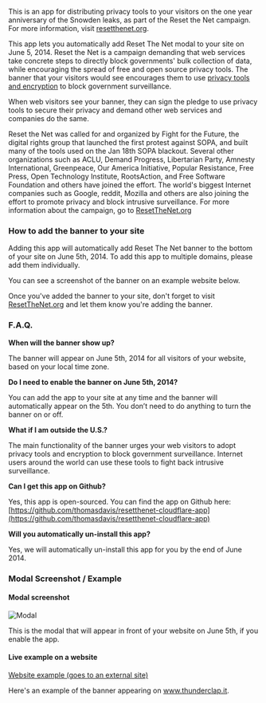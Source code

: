This is an app for distributing privacy tools to your visitors on the one year anniversary of the Snowden leaks, as part of the Reset the Net campaign. For more information, visit [resetthenet.org](https://resetthenet.org).

This app lets you automatically add Reset The Net modal to your site on June 5, 2014. Reset the Net is a campaign demanding that web services take concrete steps to directly block governments' bulk collection of data, while encouraging the spread of free and open source privacy tools. The banner that your visitors would see encourages them to use [privacy tools and encryption](https://pack.resetthenet.org) to block government surveillance.

When web visitors see your banner, they can sign the pledge to use privacy tools to secure their privacy and demand other web services and companies do the same. 

Reset the Net was called for and organized by Fight for the Future, the digital rights group that launched the first protest against SOPA, and built many of the tools used on the Jan 18th SOPA blackout. Several other organizations such as ACLU, Demand Progress, Libertarian Party, Amnesty International, Greenpeace, Our America Initiative, Popular Resistance, Free Press, Open Technology Institute, RootsAction, and Free Software Foundation and others have joined the effort. The world's biggest Internet companies such as Google, reddit, Mozilla and others are also joining the effort to promote privacy and block intrusive surveillance. For more information about the campaign, go to [ResetTheNet.org](https://www.resetthenet.org/)

### How to add the banner to your site

Adding this app will automatically add Reset The Net banner to the bottom of your site on June 5th, 2014. To add this app to multiple domains, please add them individually.

You can see a screenshot of the banner on an example website below.

Once you've added the banner to your site, don't forget to visit [ResetTheNet.org](https://www.resetthenet.org/) and let them know you're adding the banner.


### F.A.Q.

**When will the banner show up?**

The banner will appear on June 5th, 2014 for all visitors of your website, based on your local time zone.


**Do I need to enable the banner on June 5th, 2014?**

You can add the app to your site at any time and the banner will automatically appear on the 5th.  You don’t need to do anything to turn the banner on or off.


**What if I am outside the U.S.?**

The main functionality of the banner urges your web visitors to adopt privacy tools and encryption to block government surveillance. Internet users around the world can use these tools to fight back intrusive surveillance.


**Can I get this app on Github?**

Yes, this app is open-sourced.  You can find the app on Github here: [https://github.com/thomasdavis/resetthenet-cloudflare-app](https://github.com/thomasdavis/resetthenet-cloudflare-app)


**Will you automatically un-install this app?**

Yes, we will automatically un-install this app for you by the end of June 2014.


### Modal Screenshot / Example

#### Modal screenshot

![Modal](/images/apps/resetthenet-cloudflare-app/public/images/modal.png "Modal")

This is the modal that will appear in front of your website on June 5th, if you enable the app.

#### Live example on a website

[Website example (goes to an external site)](https://www.thunderclap.it/#ALWAYS_SHOW_RTN_WIDGET)

Here's an example of the banner appearing on www.thunderclap.it.

